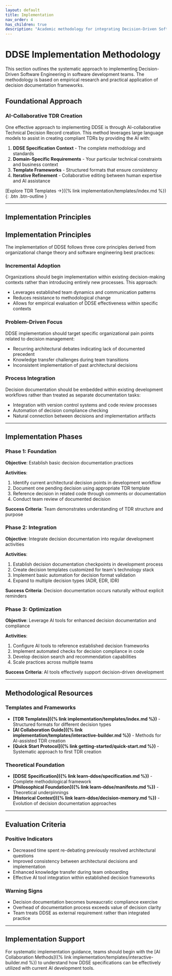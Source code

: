 ```yaml
---
layout: default
title: Implementation
nav_order: 4
has_children: true
description: "Academic methodology for integrating Decision-Driven Software Engineering into development workflows with Technical Decision Records (TDRs)"
---
```


# DDSE Implementation Methodology

This section outlines the systematic approach to implementing Decision-Driven Software Engineering in software development teams. The methodology is based on empirical research and practical application of decision documentation frameworks.

## Foundational Approach

### AI-Collaborative TDR Creation

One effective approach to implementing DDSE is through AI-collaborative Technical Decision Record creation. This method leverages large language models to assist in creating compliant TDRs by providing the AI with:

1. **DDSE Specification Context** - The complete methodology and standards
2. **Domain-Specific Requirements** - Your particular technical constraints and business context
3. **Template Frameworks** - Structured formats that ensure consistency
4. **Iterative Refinement** - Collaborative editing between human expertise and AI assistance

[Explore TDR Templates →]({% link implementation/templates/index.md %}){: .btn .btn-outline }

---

## Implementation Principles

## Implementation Principles

The implementation of DDSE follows three core principles derived from organizational change theory and software engineering best practices:

### Incremental Adoption

Organizations should begin implementation within existing decision-making contexts rather than introducing entirely new processes. This approach:

- Leverages established team dynamics and communication patterns
- Reduces resistance to methodological change
- Allows for empirical evaluation of DDSE effectiveness within specific contexts

### Problem-Driven Focus

DDSE implementation should target specific organizational pain points related to decision management:

- Recurring architectural debates indicating lack of documented precedent
- Knowledge transfer challenges during team transitions
- Inconsistent implementation of past architectural decisions

### Process Integration

Decision documentation should be embedded within existing development workflows rather than treated as separate documentation tasks:

- Integration with version control systems and code review processes
- Automation of decision compliance checking
- Natural connection between decisions and implementation artifacts

---

## Implementation Phases

### Phase 1: Foundation

**Objective**: Establish basic decision documentation practices

**Activities**:
1. Identify current architectural decision points in development workflow
2. Document one pending decision using appropriate TDR template
3. Reference decision in related code through comments or documentation
4. Conduct team review of documented decision

**Success Criteria**: Team demonstrates understanding of TDR structure and purpose

### Phase 2: Integration

**Objective**: Integrate decision documentation into regular development activities

**Activities**:
1. Establish decision documentation checkpoints in development process
2. Create decision templates customized for team's technology stack
3. Implement basic automation for decision format validation
4. Expand to multiple decision types (ADR, EDR, IDR)

**Success Criteria**: Decision documentation occurs naturally without explicit reminders

### Phase 3: Optimization

**Objective**: Leverage AI tools for enhanced decision documentation and compliance

**Activities**:
1. Configure AI tools to reference established decision frameworks
2. Implement automated checks for decision compliance in code
3. Develop decision search and recommendation capabilities
4. Scale practices across multiple teams

**Success Criteria**: AI tools effectively support decision-driven development

---

## Methodological Resources

### Templates and Frameworks

- **[TDR Templates]({% link implementation/templates/index.md %})** - Structured formats for different decision types
- **[AI Collaboration Guide]({% link implementation/templates/interactive-builder.md %})** - Methods for AI-assisted TDR creation
- **[Quick Start Protocol]({% link getting-started/quick-start.md %})** - Systematic approach to first TDR creation

### Theoretical Foundation

- **[DDSE Specification]({% link learn-ddse/specification.md %})** - Complete methodological framework
- **[Philosophical Foundation]({% link learn-ddse/manifesto.md %})** - Theoretical underpinnings
- **[Historical Context]({% link learn-ddse/decision-memory.md %})** - Evolution of decision documentation approaches

---

## Evaluation Criteria

### Positive Indicators

- Decreased time spent re-debating previously resolved architectural questions
- Improved consistency between architectural decisions and implementation
- Enhanced knowledge transfer during team onboarding
- Effective AI tool integration within established decision frameworks

### Warning Signs

- Decision documentation becomes bureaucratic compliance exercise
- Overhead of documentation process exceeds value of decision clarity
- Team treats DDSE as external requirement rather than integrated practice

---

## Implementation Support

For systematic implementation guidance, teams should begin with the [AI Collaboration Methods]({% link implementation/templates/interactive-builder.md %}) to understand how DDSE specifications can be effectively utilized with current AI development tools.
